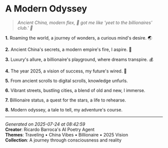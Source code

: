 # A Modern Odyssey

> *Ancient China, modern flex, 🧲 got me like 'yeet to the billionaires' club.' 💸*

**1.** Roaming the world, a journey of wonders, a curious mind's desire. 🌏


**2.** Ancient China's secrets, a modern empire's fire, I aspire. 🏯


**3.** Luxury's allure, a billionaire's playground, where dreams transpire. 💰


**4.** The year 2025, a vision of success, my future's wired. 🔮


**5.** From ancient scrolls to digital scrolls, knowledge unfurls.


**6.** Vibrant streets, bustling cities, a blend of old and new, I immerse.


**7.** Billionaire status, a quest for the stars, a life to rehearse.


**8.** Modern odyssey, a tale to tell, my adventure's course.



---

*Generated on 2025-07-24 at 08:42:59*  
**Creator**: Ricardo Barroca's AI Poetry Agent  
**Themes**: Traveling • China Vibes • Billionaire • 2025 Vision  
**Collection**: A journey through consciousness and reality